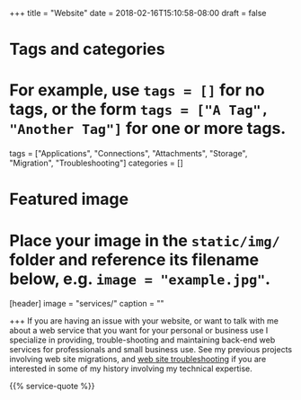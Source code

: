 +++
title = "Website"
date = 2018-02-16T15:10:58-08:00
draft = false

# Tags and categories
# For example, use `tags = []` for no tags, or the form `tags = ["A Tag", "Another Tag"]` for one or more tags.
tags = ["Applications", "Connections", "Attachments", "Storage", "Migration", "Troubleshooting"]
categories = []

# Featured image
# Place your image in the `static/img/` folder and reference its filename below, e.g. `image = "example.jpg"`.
[header]
image = "services/"
caption = ""

+++
If you are having an issue with your website, or want to talk with me about a web service that you want for your personal or business use I specialize in providing, trouble-shooting and maintaining back-end web services for professionals and small business use. See my previous projects involving web site migrations, and [web site troubleshooting](/projects/network/tantra.com/) if you are interested in some of my history involving my technical expertise.<!--more-->

{{% service-quote %}}